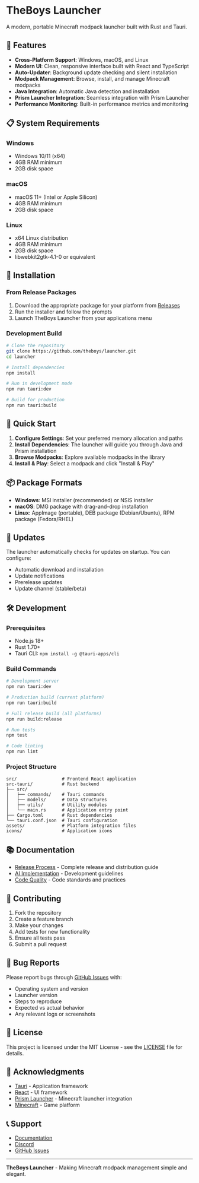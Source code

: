 # TheBoys Launcher

A modern, portable Minecraft modpack launcher built with Rust and Tauri.

## 🚀 Features

- **Cross-Platform Support**: Windows, macOS, and Linux
- **Modern UI**: Clean, responsive interface built with React and TypeScript
- **Auto-Updater**: Background update checking and silent installation
- **Modpack Management**: Browse, install, and manage Minecraft modpacks
- **Java Integration**: Automatic Java detection and installation
- **Prism Launcher Integration**: Seamless integration with Prism Launcher
- **Performance Monitoring**: Built-in performance metrics and monitoring

## 📋 System Requirements

### Windows
- Windows 10/11 (x64)
- 4GB RAM minimum
- 2GB disk space

### macOS
- macOS 11+ (Intel or Apple Silicon)
- 4GB RAM minimum
- 2GB disk space

### Linux
- x64 Linux distribution
- 4GB RAM minimum
- 2GB disk space
- libwebkit2gtk-4.1-0 or equivalent

## 🔧 Installation

### From Release Packages

1. Download the appropriate package for your platform from [Releases](https://github.com/theboys/launcher/releases)
2. Run the installer and follow the prompts
3. Launch TheBoys Launcher from your applications menu

### Development Build

```bash
# Clone the repository
git clone https://github.com/theboys/launcher.git
cd launcher

# Install dependencies
npm install

# Run in development mode
npm run tauri:dev

# Build for production
npm run tauri:build
```

## 🎯 Quick Start

1. **Configure Settings**: Set your preferred memory allocation and paths
2. **Install Dependencies**: The launcher will guide you through Java and Prism installation
3. **Browse Modpacks**: Explore available modpacks in the library
4. **Install & Play**: Select a modpack and click "Install & Play"

## 📦 Package Formats

- **Windows**: MSI installer (recommended) or NSIS installer
- **macOS**: DMG package with drag-and-drop installation
- **Linux**: AppImage (portable), DEB package (Debian/Ubuntu), RPM package (Fedora/RHEL)

## 🔄 Updates

The launcher automatically checks for updates on startup. You can configure:
- Automatic download and installation
- Update notifications
- Prerelease updates
- Update channel (stable/beta)

## 🛠️ Development

### Prerequisites
- Node.js 18+
- Rust 1.70+
- Tauri CLI: `npm install -g @tauri-apps/cli`

### Build Commands

```bash
# Development server
npm run tauri:dev

# Production build (current platform)
npm run tauri:build

# Full release build (all platforms)
npm run build:release

# Run tests
npm test

# Code linting
npm run lint
```

### Project Structure

```
src/                 # Frontend React application
src-tauri/           # Rust backend
├── src/
│   ├── commands/    # Tauri commands
│   ├── models/      # Data structures
│   ├── utils/       # Utility modules
│   └── main.rs      # Application entry point
├── Cargo.toml       # Rust dependencies
└── tauri.conf.json  # Tauri configuration
assets/              # Platform integration files
icons/               # Application icons
```

## 📚 Documentation

- [Release Process](./RELEASE_PROCESS.md) - Complete release and distribution guide
- [AI Implementation](./AI_IMPLEMENTATION_PROMPT.md) - Development guidelines
- [Code Quality](./CODE_QUALITY_AND_DOCUMENTATION.md) - Code standards and practices

## 🤝 Contributing

1. Fork the repository
2. Create a feature branch
3. Make your changes
4. Add tests for new functionality
5. Ensure all tests pass
6. Submit a pull request

## 🐛 Bug Reports

Please report bugs through [GitHub Issues](https://github.com/theboys/launcher/issues) with:
- Operating system and version
- Launcher version
- Steps to reproduce
- Expected vs actual behavior
- Any relevant logs or screenshots

## 📄 License

This project is licensed under the MIT License - see the [LICENSE](./LICENSE) file for details.

## 🙏 Acknowledgments

- [Tauri](https://tauri.app/) - Application framework
- [React](https://reactjs.org/) - UI framework
- [Prism Launcher](https://prismlauncher.org/) - Minecraft launcher integration
- [Minecraft](https://www.minecraft.net/) - Game platform

## 📞 Support

- [Documentation](https://docs.theboys-launcher.com)
- [Discord](https://discord.gg/theboys)
- [GitHub Issues](https://github.com/theboys/launcher/issues)

---

**TheBoys Launcher** - Making Minecraft modpack management simple and elegant.